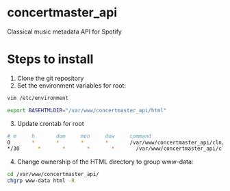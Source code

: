 # concertmaster_api
Classical music metadata API for Spotify

# Steps to install

1. Clone the git repository
2. Set the environment variables for root:

```bash
vim /etc/environment
```

```bash
export BASEHTMLDIR="/var/www/concertmaster_api/html"
```

3. Update crontab for root

```bash
# m     h       dom     mon     dow     command
0       *       *       *       *       /var/www/concertmaster_api/cln/db.sh
*/30      *       *       *       *       /var/www/concertmaster_api/cln/user.sh
```

4. Change ownership of the HTML directory to group www-data:

```bash
cd /var/www/concertmaster_api/
chgrp www-data html -R
```